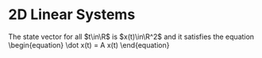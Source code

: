 # 2D Linear Systems
The state vector for all $t\in\R$ is $x(t)\in\R^2$ and it satisfies the equation
\begin{equation}
\dot x(t) = A x(t)
\end{equation}
